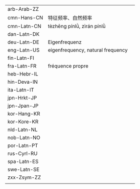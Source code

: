 | | | |
|-|-|-|
| arb-Arab-ZZ |  |  |
| cmn-Hans-CN | 特征频率、自然频率 |  |
| cmn-Latn-CN | tèzhēng pínlǜ, zìrán pínlǜ |  |
| dan-Latn-DK |  |  |
| deu-Latn-DE | Eigenfrequenz |  |
| eng-Latn-US | eigenfrequency, natural frequency |  |
| fin-Latn-FI |  |  |
| fra-Latn-FR | fréquence propre |  |
| heb-Hebr-IL |  |  |
| hin-Deva-IN |  |  |
| ita-Latn-IT |  |  |
| jpn-Hrkt-JP |  |  |
| jpn-Jpan-JP |  |  |
| kor-Hang-KR |  |  |
| kor-Kore-KR |  |  |
| nld-Latn-NL |  |  |
| nob-Latn-NO |  |  |
| por-Latn-PT |  |  |
| rus-Cyrl-RU |  |  |
| spa-Latn-ES |  |  |
| swe-Latn-SE |  |  |
| zxx-Zsym-ZZ |  |  |
|  |  |  |